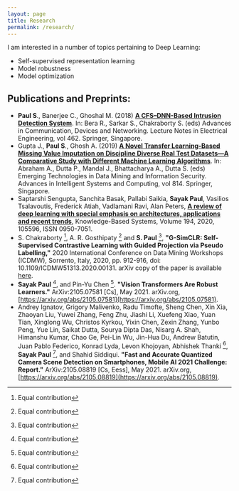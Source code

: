 ```yaml
---
layout: page
title: Research
permalink: /research/
---
```

I am interested in a number of topics pertaining to Deep Learning:

* Self-supervised representation learning
* Model robustness
* Model optimization

## Publications and Preprints:
-   **Paul S**., Banerjee C., Ghoshal M. (2018)  [**A CFS–DNN-Based Intrusion Detection System**](https://link.springer.com/chapter/10.1007%2F978-981-10-7901-6_19). In: Bera R., Sarkar S., Chakraborty S. (eds) Advances in Communication, Devices and Networking. Lecture Notes in Electrical Engineering, vol 462. Springer, Singapore.
-   Gupta J.,  **Paul S**., Ghosh A. (2019)  [**A Novel Transfer Learning-Based Missing Value Imputation on Discipline Diverse Real Test Datasets—A Comparative Study with Different Machine Learning Algorithms**](https://link.springer.com/chapter/10.1007%2F978-981-13-1501-5_71). In: Abraham A., Dutta P., Mandal J., Bhattacharya A., Dutta S. (eds) Emerging Technologies in Data Mining and Information Security. Advances in Intelligent Systems and Computing, vol 814. Springer, Singapore.
-   Saptarshi Sengupta, Sanchita Basak, Pallabi Saikia, **Sayak Paul**, Vasilios Tsalavoutis, Frederick Atiah, Vadlamani Ravi, Alan Peters, [**A review of deep learning with special emphasis on architectures, applications and recent trends**](https://doi.org/10.1016/j.knosys.2020.105596), Knowledge-Based Systems, Volume 194, 2020, 105596, ISSN 0950-7051.
-   S. Chakraborty [^1], A. R. Gosthipaty [^1] and **S. Paul** [^1], **"G-SimCLR: Self-Supervised Contrastive Learning with Guided Projection via Pseudo Labelling,"** 2020 International Conference on Data Mining Workshops (ICDMW), Sorrento, Italy, 2020, pp. 912-916, doi: 10.1109/ICDMW51313.2020.00131. arXiv copy of the paper is available [here](https://arxiv.org/abs/2009.12007). 
-   **Sayak Paul** [^1], and Pin-Yu Chen [^1]. **"Vision Transformers Are Robust Learners."** ArXiv:2105.07581 [Cs], May 2021. arXiv.org, [https://arxiv.org/abs/2105.07581](https://arxiv.org/abs/2105.07581).
-   Andrey Ignatov, Grigory Malivenko, Radu Timofte, Sheng Chen, Xin Xia, Zhaoyan Liu, Yuwei Zhang, Feng Zhu, Jiashi Li, Xuefeng Xiao, Yuan Tian, Xinglong Wu, Christos Kyrkou, Yixin Chen, Zexin Zhang, Yunbo Peng, Yue Lin, Saikat Dutta, Sourya Dipta Das, Nisarg A. Shah, Himanshu Kumar, Chao Ge, Pei-Lin Wu, Jin-Hua Du, Andrew Batutin, Juan Pablo Federico, Konrad Lyda, Levon Khojoyan, Abhishek Thanki [^1], **Sayak Paul**  [^1], and Shahid Siddiqui. **"Fast and Accurate Quantized Camera Scene Detection on Smartphones, Mobile AI 2021 Challenge: Report."** ArXiv:2105.08819 [Cs, Eess], May 2021. arXiv.org, [https://arxiv.org/abs/2105.08819](https://arxiv.org/abs/2105.08819).


[^1]:Equal contribution
